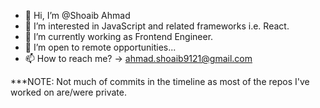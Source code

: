 - 👋 Hi, I’m @Shoaib Ahmad
- 👀 I’m interested in JavaScript and related frameworks i.e. React.
- 🌱 I’m currently working as Frontend Engineer. 
- 💞️ I’m open to remote opportunities...
- 📫 How to reach me? -> ahmad.shoaib9121@gmail.com

***NOTE: Not much of commits in the timeline as most of the repos I've worked on are/were private.
<!---
shoaib9121/shoaib9121 is a ✨ special ✨ repository because its `README.md` (this file) appears on your GitHub profile.
You can click the Preview link to take a look at your changes.
--->
